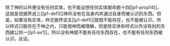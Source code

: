 除了神的以外便没有任何实体，也不能设想任何实体据命题十四[[p1-prop14]]，这就是说据界说三[[p1-def3]]神外没有在自身内并通过自身而被认识的东西。但是，如果没有实体，样式据界说五[[p1-def5]]就既不能存在，也不能被认识。所以样式只能存在于神之内，只能借神而被理解。但是除实体和样式以外没有别的东西据公则一[[p1-ax1]]，所以没有神就不能有任何东西存在，也不能有任何东西被认识。此证。